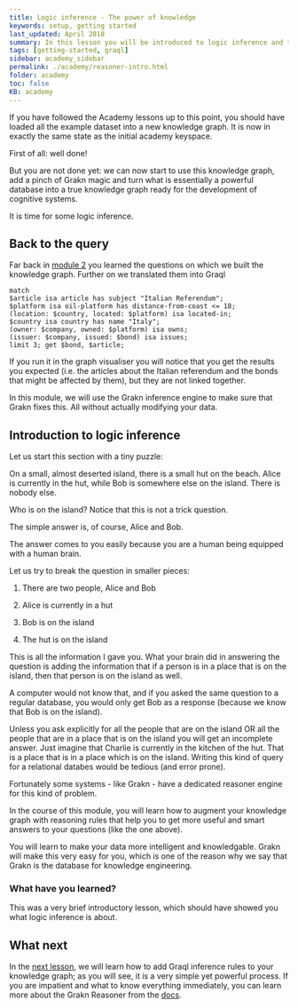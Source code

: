 ```yaml
---
title: Logic inference - The power of knowledge
keywords: setup, getting started
last_updated: April 2018
summary: In this lesson you will be introduced to logic inference and the the Grakn reasoning engine.
tags: [getting-started, graql]
sidebar: academy_sidebar
permalink: ./academy/reasoner-intro.html
folder: academy
toc: false
KB: academy
---
```


If you have followed the Academy lessons up to this point, you should have loaded all the example dataset into a new knowledge graph. It is now in exactly the same state as the initial academy keyspace.

First of all: well done!

But you are not done yet: we can now start to use this knowledge graph, add a pinch of Grakn magic and turn what is essentially a powerful database into a true knowledge graph ready for the development of cognitive systems.

It is time for some logic inference.

## Back to the query
Far back in [module 2](./graql-intro.html) you learned the questions on which we built the knowledge graph. Further on we translated them into Graql

```graql
match
$article isa article has subject "Italian Referendum";
$platform isa oil-platform has distance-from-coast <= 18;
(location: $country, located: $platform) isa located-in;
$country isa country has name "Italy";
(owner: $company, owned: $platform) isa owns;
(issuer: $company, issued: $bond) isa issues;
limit 3; get $bond, $article;
```

If you run it in the graph visualiser you will notice that you get the results you expected (i.e. the articles about the Italian referendum and the bonds that might be affected by them), but they are not linked together.

In this module, we will use the Grakn inference engine to make sure that Grakn fixes this. All without actually modifying your data.

## Introduction to logic inference
Let us start this section with a tiny puzzle:

On a small, almost deserted island, there is a small hut on the beach. Alice is currently in the hut, while Bob is somewhere else on the island. There is nobody else.

Who is on the island? Notice that this is not a trick question.

The simple answer is, of course, Alice and Bob.

The answer comes to you easily because you are a human being equipped with a human brain.

Let us try to break the question in smaller pieces:

  1. There are two people, Alice and Bob

  1. Alice is currently in a hut

  1. Bob is on the island

  1. The hut is on the island

This is all the information I gave you. What your brain did in answering the question is adding the information that if a person is in a place that is on the island, then that person is on the island as well.

A computer would not know that, and if you asked the same question to a regular database, you would only get Bob as a response (because we know that Bob is on the island).

Unless you ask explicitly for all the people that are on the island OR all the people that are in a place that is on the island you will get an incomplete answer. Just imagine that Charlie is currently in the kitchen of the hut. That is a place that is in a place which is on the island. Writing this kind of query for a relational databes would be tedious (and error prone).

Fortunately some systems - like Grakn - have a dedicated reasoner engine for this kind of problem.

In the course of this module, you will learn how to augment your knowledge graph with reasoning rules that help you to get more useful and smart answers to your questions (like the one above).

You will learn to make your data more intelligent and knowledgable. Grakn will make this very easy for you, which is one of the reason why we say that Grakn is the database for knowledge engineering.

### What have you learned?
This was a very brief introductory lesson, which should have showed you what logic inference is about.

## What next
In the [next lesson](./inference-rules.html), we will learn how to add Graql inference rules to your knowledge graph; as you will see, it is a very simple yet powerful process. If you are impatient and what to know everything immediately, you can learn more about the Grakn Reasoner from the [docs](../index.html).
